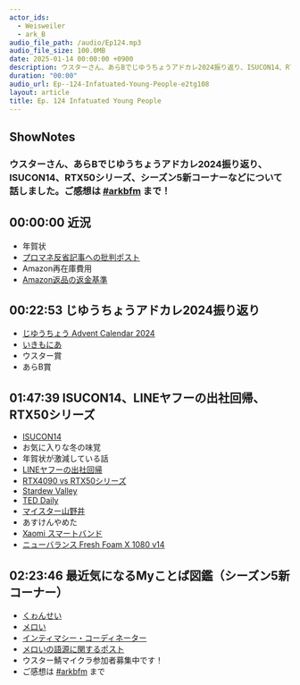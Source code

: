 ```yaml
---
actor_ids:
  - Weisweiler
  - ark_B
audio_file_path: /audio/Ep124.mp3
audio_file_size: 100.0MB
date: 2025-01-14 00:00:00 +0900
description: ウスターさん、あらBでじゆうちょうアドカレ2024振り返り、ISUCON14、RTX50シリーズ、シーズン5新コーナーなどについて話しました。
duration: "00:00"
audio_url: Ep--124-Infatuated-Young-People-e2tg108
layout: article
title: Ep. 124 Infatuated Young People
---
```


## ShowNotes

### ウスターさん、あらBでじゆうちょうアドカレ2024振り返り、ISUCON14、RTX50シリーズ、シーズン5新コーナーなどについて話しました。ご感想は [#arkbfm](https://twitter.com/hashtag/arkbfm?src=hashtag_click&f=live) まで！

## 00:00:00 近況

* 年賀状
* [プロマネ反省記事への批判ポスト](https://x.com/paradisemaker/status/1867036365260734536)
* Amazon再在庫費用
* [Amazon返品の返金基準](https://kaitori-dx.com/dxlog/amazon-shopping/amazon%E3%81%AF%E9%96%8B%E5%B0%81%E6%B8%88%E3%81%BF%E5%95%86%E5%93%81%E3%82%92%E8%BF%94%E5%93%81%E3%81%A7%E3%81%8D%E3%82%8B%EF%BC%9F%E5%85%A8%E9%A1%8D%E8%BF%94%E9%87%91%E3%81%A7%E3%81%8D%E3%82%8B/)

## 00:22:53 じゆうちょうアドカレ2024振り返り

* [じゆうちょう Advent Calendar 2024](https://adventar.org/calendars/10864)
* [いきもにあ](https://www.equimonia.net/)
* ウスター賞
* あらB賞

## 01:47:39 ISUCON14、LINEヤフーの出社回帰、RTX50シリーズ 

* [ISUCON14](https://isucon.net/archives/58818382.html)
* お気に入りな冬の味覚
* 年賀状が激減している話
* [LINEヤフーの出社回帰](https://toyokeizai.net/articles/-/847102?display=b)
* [RTX4090 vs RTX50シリーズ](https://ascii.jp/elem/000/004/244/4244307/)
* [Stardew Valley](https://store.steampowered.com/app/413150/Stardew_Valley/?l=japanese)
* [TED Daily](https://open.spotify.com/show/1VXcH8QHkjRcTCEd88U3ti?si=ac1959fc89f64636&nd=1&dlsi=89cbff5373e44310)
* [マイスター山野井](https://www.the-yamanoi.com/?mode=cate&cbid=2444651&csid=0&sort=n)
* あすけんやめた
* [Xaomi スマートバンド](https://amzn.to/3WjZb8i)
* [ニューバランス Fresh Foam X 1080 v14](https://amzn.to/3Wf5Z72)

## 02:23:46 最近気になるMyことば図鑑（シーズン5新コーナー）

* [くゎんせい](https://www.kwansei.ac.jp/about/history/)
* [メロい](https://news.mynavi.jp/article/20231212-2820974/)
* [インティマシー・コーディネーター](https://ja.wikipedia.org/wiki/%E3%82%A4%E3%83%B3%E3%83%86%E3%82%A3%E3%83%9E%E3%82%B7%E3%83%BC%E3%83%BB%E3%82%B3%E3%83%BC%E3%83%87%E3%82%A3%E3%83%8D%E3%83%BC%E3%82%BF%E3%83%BC)
* [メロいの語源に関するポスト](https://x.com/Yorimen/status/1830123199813791894)
* ウスター鯖マイクラ参加者募集中です！
* ご感想は [#arkbfm](https://twitter.com/hashtag/arkbfm?src=hashtag_click&f=live) まで
